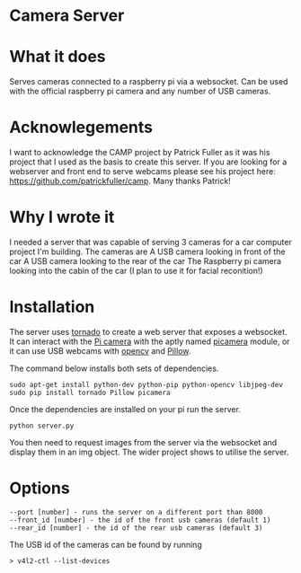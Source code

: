 

Camera Server
=============

What it does
============
Serves cameras connected to a raspberry pi via a websocket.
Can be used with the official raspberry pi camera and any number of USB cameras.

Acknowlegements
===============
I want to acknowledge the CAMP project by Patrick Fuller as it was his project that I used as the basis to create this server. If you are looking for a webserver and front end to serve webcams please see his project here: https://github.com/patrickfuller/camp. Many thanks Patrick!

Why I wrote it
==============
I needed a server that was capable of serving 3 cameras for a car computer project I'm building. The cameras are 
A USB camera looking in front of the car
A USB camera looking to the rear of the car
The Raspberry pi camera looking into the cabin of the car (I plan to use it for facial reconition!)

Installation
============

The server uses [tornado](http://www.tornadoweb.org/en/stable/) to create a web server that exposes a websocket. 
It can interact with the [Pi camera](http://www.adafruit.com/products/1367) with the aptly named [picamera](http://picamera.readthedocs.org/en/release-1.7/) module, or it can use USB webcams with [opencv](http://opencv.org/) and [Pillow](http://pillow.readthedocs.org/en/latest/installation.html). 

The command below installs both sets of dependencies.

```
sudo apt-get install python-dev python-pip python-opencv libjpeg-dev
sudo pip install tornado Pillow picamera
```

Once the dependencies are installed on your pi run the server.

```
python server.py
```

You then need to request images from the server via the websocket and display them in an img object. The wider project shows to utilise the server.

Options
=======
```
--port [number] - runs the server on a different port than 8000
--front_id [number] - the id of the front usb cameras (default 1)
--rear_id [number] - the id of the rear usb cameras (default 3)
```
The USB id of the cameras can be found by running 
```
> v4l2-ctl --list-devices
```